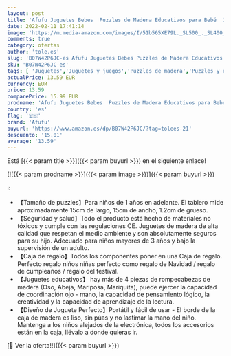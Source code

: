 ```yaml
---
layout: post
title: 'Afufu Juguetes Bebes  Puzzles de Madera Educativos para Bebé  Juguetes niños 1 año 2 3 4 5 6 años  Dibujo de Animal Colorido con Placa  Regalo de cumpleaños  Navidad'
date: 2022-02-11 17:41:14
image: 'https://m.media-amazon.com/images/I/51b565XE79L._SL500_._SL400_.jpg'
comments: true
category: ofertas
author: 'tole.es'
slug: 'B07W42P6JC-es Afufu Juguetes Bebes Puzzles de Madera Educativos para...'
sku: 'B07W42P6JC-es'
tags: [ 'Juguetes','Juguetes y juegos','Puzzles de madera','Puzzles y rompecabezas','afufu','navidad', ]
actualPrice: 13.59 EUR
currency: EUR
price: 13.59
comparePrice: 15.99 EUR
prodname: 'Afufu Juguetes Bebes  Puzzles de Madera Educativos para Bebé  Juguetes niños 1 año 2 3 4 5 6 años  Dibujo de Animal Colorido con Placa  Regalo de cumpleaños  Navidad'
country: 'es'
flag: '🇪🇸'
brand: 'Afufu'
buyurl: 'https://www.amazon.es/dp/B07W42P6JC/?tag=tolees-21'
descuento: '15.01'
average: '13.59'
---
```


Está [{{< param title >}}]({{< param buyurl >}}) en el siguiente enlace!

[![{{< param prodname >}}]({{< param image >}})]({{< param buyurl >}})

ℹ️:

- 【Tamaño de puzzles】Para niños de 1 años en adelante. El tablero mide aproximadamente 15cm de largo, 15cm de ancho, 1.2cm de grueso.
- 【Seguridad y salud】Todo el producto está hecho de materiales no tóxicos y cumple con las regulaciones CE. Juguetes de madera de alta calidad que respetan el medio ambiente y son absolutamente seguros para su hijo. Adecuado para niños mayores de 3 años y bajo la supervisión de un adulto.
- 【Caja de regalo】Todos los componentes poner en una Caja de regalo. Perfecto regalo niños niñas perfecto como regalo de Navidad / regalo de cumpleaños / regalo del festival.
- 【Juguetes educativos】 hay más de 4 piezas de rompecabezas de madera (Oso, Abeja, Mariposa, Mariquita), puede ejercer la capacidad de coordinación ojo - mano, la capacidad de pensamiento lógico, la creatividad y la capacidad de aprendizaje de la lectura.
- 【Diseño de Juguete Perfecto】Portátil y fácil de usar - El borde de la caja de madera es liso, sin púas y no lastimar la mano del niño. Mantenga a los niños alejados de la electrónica, todos los accesorios están en la caja, llévalo a donde quieras ir.

[🛒 Ver la oferta!!]({{< param buyurl >}})
